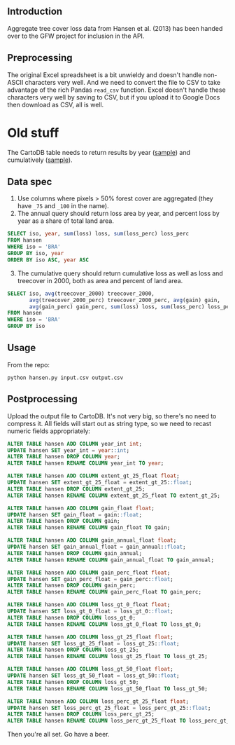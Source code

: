 ## Introduction

Aggregate tree cover loss data from Hansen et al. (2013) has been handed over
to the GFW project for inclusion in the API.

## Preprocessing

The original Excel spreadsheet is a bit unwieldy and doesn't handle non-ASCII
characters very well. And we need to convert the
file to CSV to take advantage of the rich Pandas `read_csv` function. Excel doesn't handle these characters very well by saving to CSV, but if you upload it to Google Docs then download as CSV, all is well.

# Old stuff

The CartoDB table needs to return results by year ([sample](http://wip.gfw-apis.appspot.com/datasets/hansen?layer=loss&geom=%7B%22type%22:%22Polygon%22,%22coordinates%22:%5B%5B%5B102.65350,-0.73499%5D,%5B103.75488,-0.89153%5D,%5B104.14764,-1.57527%5D,%5B102.77161,-1.47368%5D%5D%5D%7D&bust=1)) and cumulatively ([sample](http://wip.gfw-apis.appspot.com/datasets/hansen?layer=sum&geom=%7B%22type%22:%22Polygon%22,%22coordinates%22:%5B%5B%5B102.65350,-0.73499%5D,%5B103.75488,-0.89153%5D,%5B104.14764,-1.57527%5D,%5B102.77161,-1.47368%5D%5D%5D%7D&bust=1)).

## Data spec

1) Use columns where pixels > 50% forest cover are aggregated (they
have `_75` and `_100` in the name).  
2) The annual query should return loss area by year, and percent loss
by year as a share of total land area.

```sql
SELECT iso, year, sum(loss) loss, sum(loss_perc) loss_perc 
FROM hansen
WHERE iso = 'BRA'
GROUP BY iso, year
ORDER BY iso ASC, year ASC
```
3) The cumulative query should return cumulative loss as well as
loss and treecover in 2000, both as area and percent of land area.

```sql
SELECT iso, avg(treecover_2000) treecover_2000,
       avg(treecover_2000_perc) treecover_2000_perc, avg(gain) gain,
       avg(gain_perc) gain_perc, sum(loss) loss, sum(loss_perc) loss_perc
FROM hansen
WHERE iso = 'BRA'
GROUP BY iso
```

## Usage

From the repo:

```shell
python hansen.py input.csv output.csv
```

## Postprocessing

Upload the output file to CartoDB. It's not very big, so there's no
need to compress it. All fields will start out as string type, so we need to recast numeric fields appropriately:

```sql
ALTER TABLE hansen ADD COLUMN year_int int;
UPDATE hansen SET year_int = year::int;
ALTER TABLE hansen DROP COLUMN year;
ALTER TABLE hansen RENAME COLUMN year_int TO year;

ALTER TABLE hansen ADD COLUMN extent_gt_25_float float;
UPDATE hansen SET extent_gt_25_float = extent_gt_25::float;
ALTER TABLE hansen DROP COLUMN extent_gt_25;
ALTER TABLE hansen RENAME COLUMN extent_gt_25_float TO extent_gt_25;

ALTER TABLE hansen ADD COLUMN gain_float float;
UPDATE hansen SET gain_float = gain::float;
ALTER TABLE hansen DROP COLUMN gain;
ALTER TABLE hansen RENAME COLUMN gain_float TO gain;

ALTER TABLE hansen ADD COLUMN gain_annual_float float;
UPDATE hansen SET gain_annual_float = gain_annual::float;
ALTER TABLE hansen DROP COLUMN gain_annual;
ALTER TABLE hansen RENAME COLUMN gain_annual_float TO gain_annual;

ALTER TABLE hansen ADD COLUMN gain_perc_float float;
UPDATE hansen SET gain_perc_float = gain_perc::float;
ALTER TABLE hansen DROP COLUMN gain_perc;
ALTER TABLE hansen RENAME COLUMN gain_perc_float TO gain_perc;

ALTER TABLE hansen ADD COLUMN loss_gt_0_float float;
UPDATE hansen SET loss_gt_0_float = loss_gt_0::float;
ALTER TABLE hansen DROP COLUMN loss_gt_0;
ALTER TABLE hansen RENAME COLUMN loss_gt_0_float TO loss_gt_0;

ALTER TABLE hansen ADD COLUMN loss_gt_25_float float;
UPDATE hansen SET loss_gt_25_float = loss_gt_25::float;
ALTER TABLE hansen DROP COLUMN loss_gt_25;
ALTER TABLE hansen RENAME COLUMN loss_gt_25_float TO loss_gt_25;

ALTER TABLE hansen ADD COLUMN loss_gt_50_float float;
UPDATE hansen SET loss_gt_50_float = loss_gt_50::float;
ALTER TABLE hansen DROP COLUMN loss_gt_50;
ALTER TABLE hansen RENAME COLUMN loss_gt_50_float TO loss_gt_50;

ALTER TABLE hansen ADD COLUMN loss_perc_gt_25_float float;
UPDATE hansen SET loss_perc_gt_25_float = loss_perc_gt_25::float;
ALTER TABLE hansen DROP COLUMN loss_perc_gt_25;
ALTER TABLE hansen RENAME COLUMN loss_perc_gt_25_float TO loss_perc_gt_25;
```

Then you're all set. Go have a beer.
